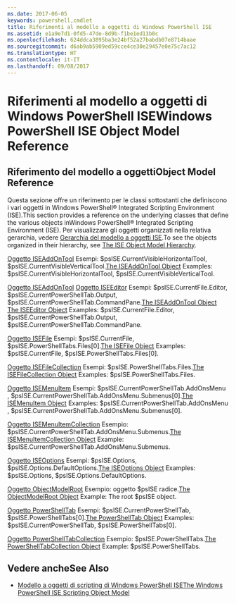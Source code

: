 ```yaml
---
ms.date: 2017-06-05
keywords: powershell,cmdlet
title: Riferimenti al modello a oggetti di Windows PowerShell ISE
ms.assetid: e1a9e7d1-0fd5-47de-8d9b-f1be1ed13b0c
ms.openlocfilehash: 624ddca3895ba3e24bf52a27babdb07e8714baae
ms.sourcegitcommit: d6ab9ab5909ed59cce4ce30e29457e0e75c7ac12
ms.translationtype: HT
ms.contentlocale: it-IT
ms.lasthandoff: 09/08/2017
---
```

# <a name="windows-powershell-ise-object-model-reference"></a><span data-ttu-id="0a576-103">Riferimenti al modello a oggetti di Windows PowerShell ISE</span><span class="sxs-lookup"><span data-stu-id="0a576-103">Windows PowerShell ISE Object Model Reference</span></span>
  
## <a name="object-model-reference"></a><span data-ttu-id="0a576-104">Riferimento del modello a oggetti</span><span class="sxs-lookup"><span data-stu-id="0a576-104">Object Model Reference</span></span>
 <span data-ttu-id="0a576-105">Questa sezione offre un riferimento per le classi sottostanti che definiscono i vari oggetti in Windows PowerShell® Integrated Scripting Environment (ISE).</span><span class="sxs-lookup"><span data-stu-id="0a576-105">This section provides a reference on the underlying classes that define the various objects inWindows PowerShell® Integrated Scripting Environment (ISE).</span></span> <span data-ttu-id="0a576-106">Per visualizzare gli oggetti organizzati nella relativa gerarchia, vedere [Gerarchia del modello a oggetti ISE](The-ISE-Object-Model-Hierarchy.md).</span><span class="sxs-lookup"><span data-stu-id="0a576-106">To see the objects organized in their hierarchy, see [The ISE Object Model Hierarchy](The-ISE-Object-Model-Hierarchy.md).</span></span>

 <span data-ttu-id="0a576-107">[Oggetto ISEAddOnTool](The-ISEAddOnTool-Object.md) Esempi: $psISE.CurrentVisibleHorizontalTool, $psISE.CurrentVisibleVerticalTool.</span><span class="sxs-lookup"><span data-stu-id="0a576-107">[The ISEAddOnTool Object](The-ISEAddOnTool-Object.md) Examples: $psISE.CurrentVisibleHorizontalTool, $psISE.CurrentVisibleVerticalTool.</span></span>

 <span data-ttu-id="0a576-108">[Oggetto ISEAddOnTool](The-ISEAddOnTool-Object.md) [Oggetto ISEEditor](The-ISEEditor-Object.md) Esempi: $psISE.CurrentFile.Editor, $psISE.CurrentPowerShellTab.Output, $psISE.CurrentPowerShellTab.CommandPane.</span><span class="sxs-lookup"><span data-stu-id="0a576-108">[The ISEAddOnTool Object](The-ISEAddOnTool-Object.md) [The ISEEditor Object](The-ISEEditor-Object.md) Examples: $psISE.CurrentFile.Editor, $psISE.CurrentPowerShellTab.Output, $psISE.CurrentPowerShellTab.CommandPane.</span></span>

 <span data-ttu-id="0a576-109">[Oggetto ISEFile](The-ISEFile-Object.md) Esempi: $psISE.CurrentFile, $psISE.PowerShellTabs.Files\[0\].</span><span class="sxs-lookup"><span data-stu-id="0a576-109">[The ISEFile Object](The-ISEFile-Object.md) Examples: $psISE.CurrentFile, $psISE.PowerShellTabs.Files\[0\].</span></span>

 <span data-ttu-id="0a576-110">[Oggetto ISEFileCollection](The-ISEFileCollection-Object.md) Esempi: $psISE.PowerShellTabs.Files.</span><span class="sxs-lookup"><span data-stu-id="0a576-110">[The ISEFileCollection Object](The-ISEFileCollection-Object.md) Examples: $psISE.PowerShellTabs.Files.</span></span>

 <span data-ttu-id="0a576-111">[Oggetto ISEMenuItem](The-ISEMenuItem-Object.md) Esempi: $psISE.CurrentPowerShellTab.AddOnsMenu , $psISE.CurrentPowerShellTab.AddOnsMenu.Submenus\[0\].</span><span class="sxs-lookup"><span data-stu-id="0a576-111">[The ISEMenuItem Object](The-ISEMenuItem-Object.md) Examples: $psISE.CurrentPowerShellTab.AddOnsMenu , $psISE.CurrentPowerShellTab.AddOnsMenu.Submenus\[0\].</span></span>

 <span data-ttu-id="0a576-112">[Oggetto ISEMenuItemCollection](The-ISEMenuItemCollection-Object.md) Esempio: $psISE.CurrentPowerShellTab.AddOnsMenu.Submenus.</span><span class="sxs-lookup"><span data-stu-id="0a576-112">[The ISEMenuItemCollection Object](The-ISEMenuItemCollection-Object.md) Example: $psISE.CurrentPowerShellTab.AddOnsMenu.Submenus.</span></span>

 <span data-ttu-id="0a576-113">[Oggetto ISEOptions](The-ISEOptions-Object.md) Esempi: $psISE.Options, $psISE.Options.DefaultOptions.</span><span class="sxs-lookup"><span data-stu-id="0a576-113">[The ISEOptions Object](The-ISEOptions-Object.md) Examples: $psISE.Options, $psISE.Options.DefaultOptions.</span></span>

 <span data-ttu-id="0a576-114">[Oggetto ObjectModelRoot](The-ObjectModelRoot-Object.md) Esempio: oggetto $psISE radice.</span><span class="sxs-lookup"><span data-stu-id="0a576-114">[The ObjectModelRoot Object](The-ObjectModelRoot-Object.md) Example: The root $psISE object.</span></span>

 <span data-ttu-id="0a576-115">[Oggetto PowerShellTab](The-PowerShellTab-Object.md) Esempi: $psISE.CurrentPowerShellTab, $psISE.PowerShellTabs\[0\].</span><span class="sxs-lookup"><span data-stu-id="0a576-115">[The PowerShellTab Object](The-PowerShellTab-Object.md) Examples: $psISE.CurrentPowerShellTab, $psISE.PowerShellTabs\[0\].</span></span>

 <span data-ttu-id="0a576-116">[Oggetto PowerShellTabCollection](The-PowerShellTabCollection-Object.md) Esempio: $psISE.PowerShellTabs.</span><span class="sxs-lookup"><span data-stu-id="0a576-116">[The PowerShellTabCollection Object](The-PowerShellTabCollection-Object.md) Example: $psISE.PowerShellTabs.</span></span>

## <a name="see-also"></a><span data-ttu-id="0a576-117">Vedere anche</span><span class="sxs-lookup"><span data-stu-id="0a576-117">See Also</span></span>
- [<span data-ttu-id="0a576-118">Modello a oggetti di scripting di Windows PowerShell ISE</span><span class="sxs-lookup"><span data-stu-id="0a576-118">The Windows PowerShell ISE Scripting Object Model</span></span>](The-Windows-PowerShell-ISE-Scripting-Object-Model.md)
